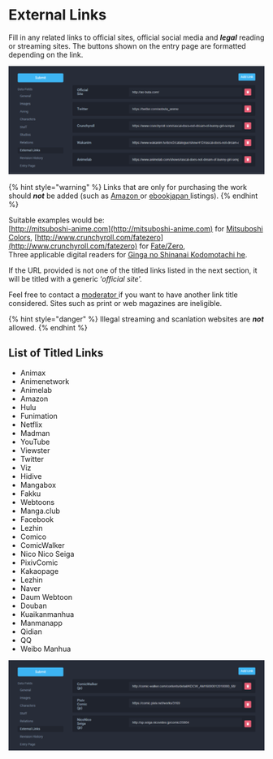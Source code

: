 # External Links

Fill in any related links to official sites, official social media and _**legal**_ reading or streaming sites. The buttons shown on the entry page are formatted depending on the link.

![External links page for the &apos;Ao Buta&apos; anime](../.gitbook/assets/external_links_anime.png)

{% hint style="warning" %}
Links that are only for purchasing the work should _**not**_ be added \(such as [Amazon ](https://www.amazon.co.jp/)or [ebookjapan ](https://www.ebookjapan.jp/)listings\).
{% endhint %}

Suitable examples would be:  
[http://mitsuboshi-anime.com](http://mitsuboshi-anime.com) for [Mitsuboshi Colors](https://anilist.co/manga/87132/MitsuboshiColors), [http://www.crunchyroll.com/fatezero](http://www.crunchyroll.com/fatezero) for [Fate/Zero](https://anilist.co/anime/10087/FateZero),  
Three applicable digital readers for [Ginga no Shinanai Kodomotachi he](https://anilist.co/manga/99018/Ginga-no-Shinanai-Kodomotachi-he/).

If the URL provided is not one of the titled links listed in the next section, it will be titled with a generic ‘_official site_’.

Feel free to contact a [moderator ](../moderator/moderator-list.md)if you want to have another link title considered. Sites such as print or web magazines are ineligible.

{% hint style="danger" %}
Illegal streaming and scanlation websites are _**not**_ allowed.
{% endhint %}

## List of Titled Links

* Animax
* Animenetwork
* Animelab
* Amazon
* Hulu
* Funimation
* Netflix
* Madman
* YouTube
* Viewster
* Twitter
* Viz
* Hidive
* Mangabox
* Fakku
* Webtoons
* Manga.club
* Facebook
* Lezhin
* Comico
* ComicWalker
* Nico Nico Seiga
* PixivComic
* Kakaopage
* Lezhin
* Naver
* Daum Webtoon
* Douban
* Kuaikanmanhua
* Manmanapp
* Qidian
* QQ
* Weibo Manhua

![External links page for the &apos;Ginga no Shinanai Kodomotachi he&apos; manga](../.gitbook/assets/external_links_manga.png)

